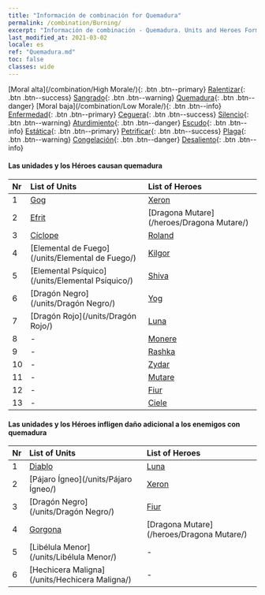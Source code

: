 ```yaml
---
title: "Información de combinación for Quemadura"
permalink: /combination/Burning/
excerpt: "Información de combinación - Quemadura. Units and Heroes Formation."
last_modified_at: 2021-03-02
locale: es
ref: "Quemadura.md"
toc: false
classes: wide
---
```


  [Moral alta](/combination/High Morale/){: .btn .btn--primary} [Ralentizar](/combination/Slow/){: .btn .btn--success} [Sangrado](/combination/Bleeding/){: .btn .btn--warning} [Quemadura](/combination/Burning/){: .btn .btn--danger} [Moral baja](/combination/Low Morale/){: .btn .btn--info} [Enfermedad](/combination/Disease/){: .btn .btn--primary} [Ceguera](/combination/Blind/){: .btn .btn--success} [Silencio](/combination/Silence/){: .btn .btn--warning} [Aturdimiento](/combination/Stun/){: .btn .btn--danger} [Escudo](/combination/Shield/){: .btn .btn--info} [Estática](/combination/Static/){: .btn .btn--primary} [Petrificar](/combination/Petrify/){: .btn .btn--success} [Plaga](/combination/Plague/){: .btn .btn--warning} [Congelación](/combination/Freeze/){: .btn .btn--danger} [Desaliento](/combination/Deterrence/){: .btn .btn--info} 


#### Las unidades y los Héroes causan quemadura

  | Nr |  List of Units  | List of Heroes | 
  |:---|:----------------|:---------------| 
  | 1 | [Gog](/units/Gog/) | [Xeron](/heroes/Xeron/) |
  | 2 | [Efrit](/units/Efrit/) | [Dragona Mutare](/heroes/Dragona Mutare/) |
  | 3 | [Cíclope](/units/Cíclope/) | [Roland](/heroes/Roland/) |
  | 4 | [Elemental de Fuego](/units/Elemental de Fuego/) | [Kilgor](/heroes/Kilgor/) |
  | 5 | [Elemental Psíquico](/units/Elemental Psíquico/) | [Shiva](/heroes/Shiva/) |
  | 6 | [Dragón Negro](/units/Dragón Negro/) | [Yog](/heroes/Yog/) |
  | 7 | [Dragón Rojo](/units/Dragón Rojo/) | [Luna](/heroes/Luna/) |
  | 8 | - | [Monere](/heroes/Monere/) |
  | 9 | - | [Rashka](/heroes/Rashka/) |
  | 10 | - | [Zydar](/heroes/Zydar/) |
  | 11 | - | [Mutare](/heroes/Mutare/) |
  | 12 | - | [Fiur](/heroes/Fiur/) |
  | 13 | - | [Ciele](/heroes/Ciele/) |


#### Las unidades y los Héroes infligen daño adicional a los enemigos con quemadura

  | Nr |  List of Units  | List of Heroes | 
  |:---|:----------------|:---------------| 
  | 1 | [Diablo](/units/Diablo/) | [Luna](/heroes/Luna/) |
  | 2 | [Pájaro Ígneo](/units/Pájaro Ígneo/) | [Xeron](/heroes/Xeron/) |
  | 3 | [Dragón Negro](/units/Dragón Negro/) | [Fiur](/heroes/Fiur/) |
  | 4 | [Gorgona](/units/Gorgona/) | [Dragona Mutare](/heroes/Dragona Mutare/) |
  | 5 | [Libélula Menor](/units/Libélula Menor/) | - |
  | 6 | [Hechicera Maligna](/units/Hechicera Maligna/) | - |
